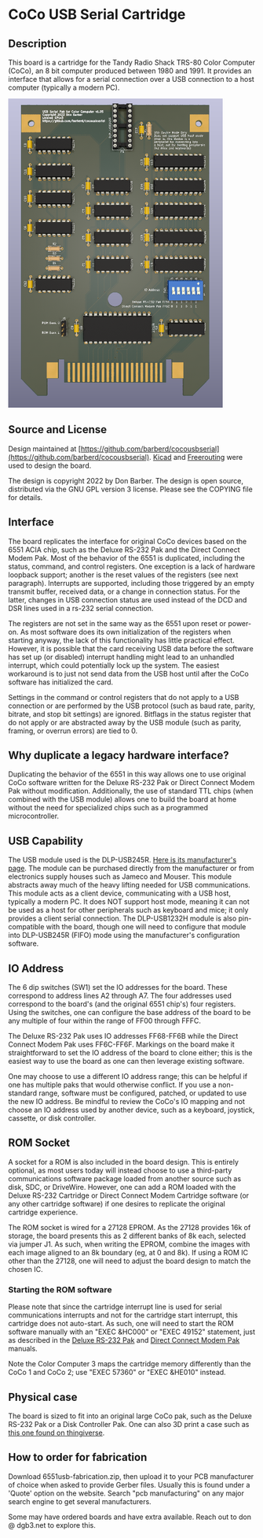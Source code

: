 # CoCo USB Serial Cartridge

## Description

This board is a cartridge for the Tandy Radio Shack TRS-80 Color Computer (CoCo), an 8 bit computer produced between 1980 and 1991. It provides an interface that allows for a serial connection over a USB connection to a host computer (typically a modern PC).

![Front View](images/cocousbserial-front.png?raw=true)

## Source and License

Design maintained at [https://github.com/barberd/cocousbserial](https://github.com/barberd/cocousbserial). [Kicad](https://www.kicad.org/) and [Freerouting](https://github.com/freerouting/freerouting/) were used to design the board.

The design is copyright 2022 by Don Barber. The design is open source, distributed via the GNU GPL version 3 license. Please see the COPYING file for details.

## Interface

The board replicates the interface for original CoCo devices based on the 6551 ACIA chip, such as the Deluxe RS-232 Pak and the Direct Connect Modem Pak. Most of the behavior of the 6551 is duplicated, including the status, command, and control registers. One exception is a lack of hardware loopback support; another is the reset values of the registers (see next paragraph). Interrupts are supported, including those triggered by an empty transmit buffer, received data, or a change in connection status. For the latter, changes in USB connection status are used instead of the DCD and DSR lines used in a rs-232 serial connection.

The registers are not set in the same way as the 6551 upon reset or power-on. As most software does its own initialization of the registers when starting anyway, the lack of this functionality has little practical effect. However, it is possible that the card receiving USB data before the software has set up (or disabled) interrupt handling might lead to an unhandled interrupt, which could potentially lock up the system. The easiest workaround is to just not send data from the USB host until after the CoCo software has initialized the card.

Settings in the command or control registers that do not apply to a USB connection or are performed by the USB protocol (such as baud rate, parity, bitrate, and stop bit settings) are ignored. Bitflags in the status register that do not apply or are abstracted away by the USB module (such as parity, framing, or overrun errors) are tied to 0.

## Why duplicate a legacy hardware interface?

Duplicating the behavior of the 6551 in this way allows one to use original CoCo software written for the Deluxe RS-232 Pak or Direct Connect Modem Pak without modification. Additionally, the use of standard TTL chips (when combined with the USB module) allows one to build the board at home without the need for specialized chips such as a programmed microcontroller.

## USB Capability

The USB module used is the DLP-USB245R. [Here is its manufacturer's page](https://www.dlpdesign.com/usb/usb245r.php). The module can be purchased directly from the manufacturer or from electronics supply houses such as Jameco and Mouser. This module abstracts away much of the heavy lifting needed for USB communications. This module acts as a client device, communicating with a USB host, typically a modern PC. It does NOT support host mode, meaning it can not be used as a host for other peripherals such as keyboard and mice; it only provides a client serial connection. The DLP-USB1232H module is also pin-compatible with the board, though one will need to configure that module into DLP-USB245R (FIFO) mode using the manufacturer's configuration software.

## IO Address

The 6 dip switches (SW1) set the IO addresses for the board. These correspond to address lines A2 through A7. The four addresses used correspond to the board's (and the original 6551 chip's) four registers. Using the switches, one can configure the base address of the board to be any multiple of four within the range of FF00 through FFFC.

The Deluxe RS-232 Pak uses IO addresses FF68-FF6B while the Direct Connect Modem Pak uses FF6C-FF6F. Markings on the board make it straightforward to set the IO address of the board to clone either; this is the easiest way to use the board as one can then leverage existing software.

One may choose to use a different IO address range; this can be helpful if one has multiple paks that would otherwise conflict. If you use a non-standard range, software must be configured, patched, or updated to use the new IO address. Be mindful to review the CoCo's IO mapping and not choose an IO address used by another device, such as a keyboard, joystick, cassette, or disk controller.


## ROM Socket

A socket for a ROM is also included in the board design. This is entirely optional, as most users today will instead choose to use a third-party communications software package loaded from another source such as disk, SDC, or DriveWire. However, one can add a ROM loaded with the Deluxe RS-232 Cartridge or Direct Connect Modem Cartridge software (or any other cartridge software) if one desires to replicate the original cartridge experience.

The ROM socket is wired for a 27128 EPROM. As the 27128 provides 16k of storage, the board presents this as 2 different banks of 8k each, selected via jumper J1. As such, when writing the EPROM, combine the images with each image aligned to an 8k boundary (eg, at 0 and 8k). If using a ROM IC other than the 27128, one will need to adjust the board design to match the chosen IC.

### Starting the ROM software

Please note that since the cartridge interrupt line is used for serial communications interrupts and not for the cartridge start interrupt, this cartridge does not auto-start. As such, one will need to start the ROM software manually with an "EXEC &HC000" or "EXEC 49152" statement, just as described in the [Deluxe RS-232 Pak](https://colorcomputerarchive.com/repo/Documents/Manuals/Hardware/Deluxe%20RS-232%20Operation%20Manual%20%28Tandy%29.pdf) and [Direct Connect Modem Pak](https://colorcomputerarchive.com/repo/Documents/Manuals/Hardware/Direct%20Connect%20Modem%20Pak%20%28Tandy%29.pdf) manuals.

Note the Color Computer 3 maps the cartridge memory differently than the CoCo 1 and CoCo 2; use "EXEC 57360" or "EXEC &HE010" instead.

## Physical case

The board is sized to fit into an original large CoCo pak, such as the Deluxe RS-232 Pak or a Disk Controller Pak. One can also 3D print a case such as [this  one found on thingiverse](https://www.thingiverse.com/thing:4829413).

## How to order for fabrication

Download 6551usb-fabrication.zip, then upload it to your PCB manufacturer of choice when asked to provide Gerber files. Usually this is found under a 'Quote' option on the website. Search "pcb manufacturing" on any major search engine to get several manufacturers.

Some may have ordered boards and have extra available. Reach out to don &#x40; dgb3.net to explore this.

